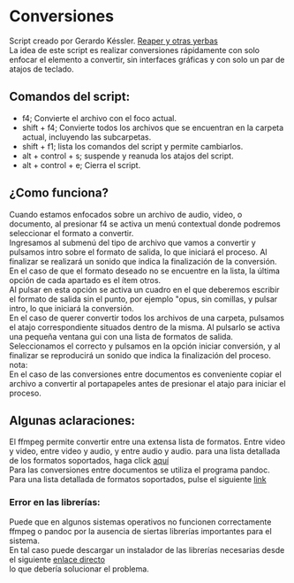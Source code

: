 ﻿# Conversiones
Script creado por Gerardo Késsler. [Reaper y otras yerbas](mailTo:ReaperYOtrasYerbas@gmail.com)  
La idea de este script es realizar conversiones rápidamente con solo enfocar el elemento a convertir, sin interfaces gráficas y con solo un par de atajos de teclado.  

## Comandos del script:

* f4; Convierte el archivo con el foco actual.
* shift + f4; Convierte todos los archivos que se encuentran en la carpeta actual, incluyendo las subcarpetas.
* shift + f1; lista los comandos del script y permite cambiarlos.
* alt + control + s; suspende y reanuda los atajos del script.
* alt + control + e; Cierra el script.

## ¿Como funciona?
Cuando estamos enfocados sobre un archivo de audio, video, o documento, al presionar f4 se activa un menú contextual donde podremos seleccionar el formato a convertir.  
Ingresamos al submenú del tipo de archivo que vamos a convertir y pulsamos intro sobre el formato de salida, lo que iniciará el proceso. Al finalizar se realizará un sonido que indica la finalización de la conversión.  
En el caso de que el formato deseado no se encuentre en la lista, la última opción de cada apartado es el ítem otros.  
Al pulsar en esta opción se activa un cuadro en el que deberemos escribir el formato de salida sin el punto, por ejemplo "opus, sin comillas, y pulsar intro, lo que iniciará la conversión.  
En el caso de querer convertir todos los archivos de una carpeta, pulsamos el atajo correspondiente situados dentro de la misma. Al pulsarlo se activa una pequeña ventana gui con una lista de formatos de salida. Seleccionamos el correcto y pulsamos en la opción iniciar conversión, y al finalizar se reproducirá un sonido que indica la finalización del proceso.  
nota:  
En el caso de las conversiones entre documentos es conveniente copiar el archivo a convertir al portapapeles antes de presionar el atajo para iniciar el proceso.

## Algunas aclaraciones:
El ffmpeg permite convertir entre una extensa lista de formatos. Entre video y video, entre video y audio, y entre audio y audio.
para una lista detallada de los formatos soportados, haga click 
[aquí](https://es.wikipedia.org/wiki/FFmpeg)  
Para las conversiones entre documentos se utiliza el programa pandoc. Para una lista detallada de formatos soportados, pulse el siguiente
[link](https://es.wikipedia.org/wiki/Pandoc)  

### Error en las librerías:
Puede que en algunos sistemas operativos no funcionen correctamente ffmpeg o pandoc por la ausencia de siertas librerías importantes para el sistema.  
En tal caso puede descargar un instalador de las librerías necesarias desde el siguiente
[enlace directo](https://www.mediafire.com/file/0a6bpgnr9rhf4kp/MPVCI_2.5_setup.rar/file)  
lo que debería solucionar el problema.

